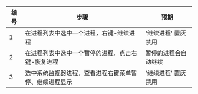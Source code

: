 | 编号 | 步骤                                          | 预期                 |
| ---- | ---------------------------------------------| ------------------- |
| 1    | 在进程列表中选中一个进程，右键-继续进程   | '继续进程' 置灰禁用 |
| 2    |在进程列表中选中一个暂停的进程，点击右键-恢复进程 | 暂停的进程会自动继续|
| 3    |选中系统监视器进程，查看进程右键菜单暂停、继续进程显示| '继续进程' 置灰禁用|